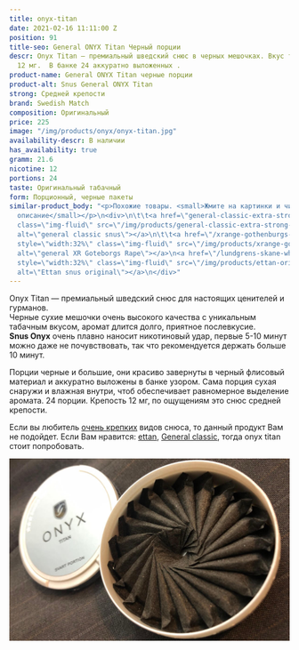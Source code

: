 ```yaml
---
title: onyx-titan
date: 2021-02-16 11:11:00 Z
position: 91
title-seo: General ONYX Titan Черный порции
descr: Onyx Titan — премиальный шведский снюс в черных мешочках. Вкус табачный. Крепость
  12 мг.  В банке 24 аккуратно выложенных .
product-name: General ONYX Titan черные порции
product-alt: Snus General ONYX Titan
strong: Средней крепости
brand: Swedish Match
composition: Оригинальный
price: 225
image: "/img/products/onyx/onyx-titan.jpg"
availability-descr: В наличии
has_availability: true
gramm: 21.6
nicotine: 12
portions: 24
taste: Оригинальный табачный
form: Порционный, черные пакеты
similar-product_body: "<p>Похожие товары. <small>Жмите на картинки и читайте полное
  описание</small></p>\n<div>\n\t\t<a href=\"general-classic-extra-strong\"><img style=\"width:32%\"
  class=\"img-fluid\" src=\"/img/products/general-classic-extra-strong-portion.png\"
  alt=\"general classic snus\"></a>\n\t\t<a href=\"/xrange-gothenburgs-rape-slim-white-strong-portion-snus\"><img
  style=\"width:32%\" class=\"img-fluid\" src=\"/img/products/xrange-gothenburgs-rape-slim-white-strong-snus.jpg\"
  alt=\"general XR Goteborgs Rape\"></a>\n<a href=\"/lundgrens-skane-white-portion-snus\"><img
  style=\"width:32%\" class=\"img-fluid\" src=\"/img/products/ettan-original-portion.png\"
  alt=\"Ettan snus original\"></a>\n</div>"
---
```


Onyx Titan — премиальный шведский снюс для настоящих ценителей и гурманов.<br>
Черные сухие мешочки очень высокого качества с уникальным табачным вкусом, аромат длится долго, приятное послевкусие.<br>
**Snus Onyx** очень плавно наносит никотиновый удар, первые 5-10 минут можно даже не почувствовать, так что рекомендуется держать больше 10 минут.

Порции черные и большие, они красиво завернуты в черный флисовый материал и аккуратно выложены в банке узором. Сама порция сухая снаружи и влажная внутри, чтоб обеспечивает   равномерное выделение аромата.
24 порции. Крепость 12 мг, по ощущениям это снюс средней крепости.

Если вы любитель [очень крепких](/ultra-strong) видов снюса, то данный продукт Вам не подойдет. Если Вам нравится: [ettan](/ettan-original-portion), [General classic](/general-classic-extra-strong), тогда onyx titan стоит попробовать.
<div class="mb-3">
<img class="img-fluid" src="/img/products/onyx/onyx-titan-open.jpg" alt="Снюс оникс титан">
</div>